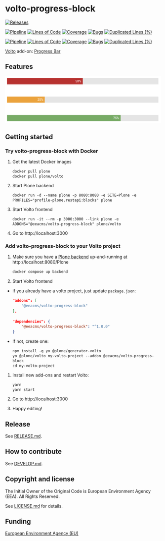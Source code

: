 # volto-progress-block

[![Releases](https://img.shields.io/github/v/release/eea/volto-progress-block)](https://github.com/eea/volto-progress-block/releases)

[![Pipeline](https://ci.eionet.europa.eu/buildStatus/icon?job=volto-addons%2Fvolto-progress-block%2Fmaster&subject=master)](https://ci.eionet.europa.eu/view/Github/job/volto-addons/job/volto-progress-block/job/master/display/redirect)
[![Lines of Code](https://sonarqube.eea.europa.eu/api/project_badges/measure?project=volto-progress-block-master&metric=ncloc)](https://sonarqube.eea.europa.eu/dashboard?id=volto-progress-block-master)
[![Coverage](https://sonarqube.eea.europa.eu/api/project_badges/measure?project=volto-progress-block-master&metric=coverage)](https://sonarqube.eea.europa.eu/dashboard?id=volto-progress-block-master)
[![Bugs](https://sonarqube.eea.europa.eu/api/project_badges/measure?project=volto-progress-block-master&metric=bugs)](https://sonarqube.eea.europa.eu/dashboard?id=volto-progress-block-master)
[![Duplicated Lines (%)](https://sonarqube.eea.europa.eu/api/project_badges/measure?project=volto-progress-block-master&metric=duplicated_lines_density)](https://sonarqube.eea.europa.eu/dashboard?id=volto-progress-block-master)

[![Pipeline](https://ci.eionet.europa.eu/buildStatus/icon?job=volto-addons%2Fvolto-progress-block%2Fdevelop&subject=develop)](https://ci.eionet.europa.eu/view/Github/job/volto-addons/job/volto-progress-block/job/develop/display/redirect)
[![Lines of Code](https://sonarqube.eea.europa.eu/api/project_badges/measure?project=volto-progress-block-develop&metric=ncloc)](https://sonarqube.eea.europa.eu/dashboard?id=volto-progress-block-develop)
[![Coverage](https://sonarqube.eea.europa.eu/api/project_badges/measure?project=volto-progress-block-develop&metric=coverage)](https://sonarqube.eea.europa.eu/dashboard?id=volto-progress-block-develop)
[![Bugs](https://sonarqube.eea.europa.eu/api/project_badges/measure?project=volto-progress-block-develop&metric=bugs)](https://sonarqube.eea.europa.eu/dashboard?id=volto-progress-block-develop)
[![Duplicated Lines (%)](https://sonarqube.eea.europa.eu/api/project_badges/measure?project=volto-progress-block-develop&metric=duplicated_lines_density)](https://sonarqube.eea.europa.eu/dashboard?id=volto-progress-block-develop)


[Volto](https://github.com/plone/volto) add-on: [Progress Bar](https://eea.github.io/volto-kitkat-frontend/?path=/story/components-progress--progress-with-value)

## Features

![Progress Block](https://github.com/eea/volto-progress-block/raw/develop/docs/progress-block.png)

## Getting started

### Try volto-progress-block with Docker

1. Get the latest Docker images

   ```
   docker pull plone
   docker pull plone/volto
   ```

1. Start Plone backend
   ```
   docker run -d --name plone -p 8080:8080 -e SITE=Plone -e PROFILES="profile-plone.restapi:blocks" plone
   ```

1. Start Volto frontend

   ```
   docker run -it --rm -p 3000:3000 --link plone -e ADDONS="@eeacms/volto-progress-block" plone/volto
   ```

1. Go to http://localhost:3000

### Add volto-progress-block to your Volto project

1. Make sure you have a [Plone backend](https://plone.org/download) up-and-running at http://localhost:8080/Plone

   ```Bash
   docker compose up backend
   ```

1. Start Volto frontend

* If you already have a volto project, just update `package.json`:

   ```JSON
   "addons": [
       "@eeacms/volto-progress-block"
   ],

   "dependencies": {
       "@eeacms/volto-progress-block": "^1.0.0"
   }
   ```

* If not, create one:

   ```
   npm install -g yo @plone/generator-volto
   yo @plone/volto my-volto-project --addon @eeacms/volto-progress-block
   cd my-volto-project
   ```

1. Install new add-ons and restart Volto:

   ```
   yarn
   yarn start
   ```

1. Go to http://localhost:3000

1. Happy editing!

## Release

See [RELEASE.md](https://github.com/eea/volto-progress-block/blob/master/RELEASE.md).

## How to contribute

See [DEVELOP.md](https://github.com/eea/volto-progress-block/blob/master/DEVELOP.md).

## Copyright and license

The Initial Owner of the Original Code is European Environment Agency (EEA).
All Rights Reserved.

See [LICENSE.md](https://github.com/eea/volto-progress-block/blob/master/LICENSE.md) for details.

## Funding

[European Environment Agency (EU)](http://eea.europa.eu)

